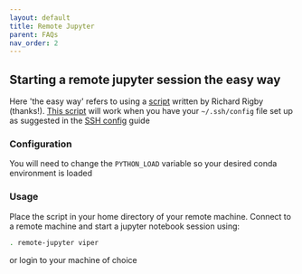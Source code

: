```yaml
---
layout: default
title: Remote Jupyter
parent: FAQs
nav_order: 2
---
```



## Starting a remote jupyter session the easy way

Here 'the easy way' refers to using a [script](https://github.com/bjsilver/bag_wiki/blob/main/assets/scripts/remote-jupyter) written by Richard Rigby (thanks!). [This script](https://github.com/bjsilver/bag_wiki/blob/main/assets/scripts/remote-jupyter) will work when you have your `~/.ssh/config` file set up as suggested in the [SSH config](https://bjsilver.github.io/bag_wiki/docs/FAQs/SSH_configs.html) guide

### Configuration
You will need to change the `PYTHON_LOAD` variable so your desired conda environment is loaded

### Usage
Place the script in your home directory of your remote machine. Connect to a remote machine and start a jupyter notebook session using:
```bash
. remote-jupyter viper
```
or login to your machine of choice
